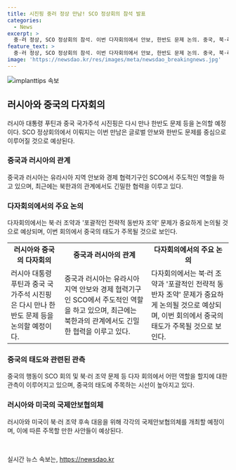 ```yaml
---
title: 시진핑 중러 정상 만남! SCO 정상회의 참석 발표
categories:
  - News
excerpt: >
  중·러 정상, SCO 정상회의 참석. 이번 다자회의에서 안보, 한반도 문제 논의. 중국, 북·러 협력에 미지수 표정. 글로벌 안보 체제 윤곽, 주목. 러시아·미국 국제안보회의 7월로 예정. 북·러 조약 후속 대응 주목. (총 147자)
feature_text: >
  중·러 정상, SCO 정상회의 참석. 이번 다자회의에서 안보, 한반도 문제 논의. 중국, 북·러 협력에 미지수 표정. 글로벌 안보 체제 윤곽, 주목. 러시아·미국 국제안보회의 7월로 예정. 북·러 조약 후속 대응 주목. (총 147자)
image: 'https://newsdao.kr/res/images/meta/newsdao_breakingnews.jpg'
---
```


<p><img src="https://newsdao.kr/res/images/meta/newsdao_breakingnews.jpg" alt="implanttips 속보" /></p>

<h2 data-ke-size="size26">러시아와 중국의 다자회의</h2>

<p data-ke-size="size16">러시아 대통령 푸틴과 중국 국가주석 시진핑은 다시 만나 한반도 문제 등을 논의할 예정이다. SCO 정상회의에서 이뤄지는 이번 만남은 글로벌 안보와 한반도 문제를 중심으로 이루어질 것으로 예상된다.</p>

<h3>중국과 러시아의 관계</h3>

<p data-ke-size="size16">중국과 러시아는 유라시아 지역 안보와 경제 협력기구인 SCO에서 주도적인 역할을 하고 있으며, 최근에는 북한과의 관계에서도 긴밀한 협력을 이루고 있다.</p>

<h3>다자회의에서의 주요 논의</h3>

<p data-ke-size="size16">다자회의에서는 북·러 조약과 '포괄적인 전략적 동반자 조약' 문제가 중요하게 논의될 것으로 예상되며, 이번 회의에서 중국의 태도가 주목될 것으로 보인다.</p>

<table>
    <tr>
        <td style="text-align: center; height: 17px;"><b>러시아와 중국의 다자회의</b></td>
        <td style="text-align: center; height: 17px;"><b>중국과 러시아의 관계</b></td>
        <td style="text-align: center; height: 17px;"><b>다자회의에서의 주요 논의</b></td>
    </tr>
    <tr>
        <td>러시아 대통령 푸틴과 중국 국가주석 시진핑은 다시 만나 한반도 문제 등을 논의할 예정이다.</td>
        <td>중국과 러시아는 유라시아 지역 안보와 경제 협력기구인 SCO에서 주도적인 역할을 하고 있으며, 최근에는 북한과의 관계에서도 긴밀한 협력을 이루고 있다.</td>
        <td>다자회의에서는 북·러 조약과 '포괄적인 전략적 동반자 조약' 문제가 중요하게 논의될 것으로 예상되며, 이번 회의에서 중국의 태도가 주목될 것으로 보인다.</td>
    </tr>
</table>

<h3>중국의 태도와 관련된 관측</h3>

<p data-ke-size="size16">중국의 행동이 SCO 회의 및 북·러 조약 문제 등 다자 회의에서 어떤 역할을 할지에 대한 관측이 이루어지고 있으며, 중국의 태도에 주목하는 시선이 높아지고 있다.</p>

<h3>러시아와 미국의 국제안보협의체</h3>

<p data-ke-size="size16">러시아와 미국이 북·러 조약 후속 대응을 위해 각각의 국제안보협의체를 개최할 예정이며, 이에 따른 주목할 만한 사안들이 예상된다.</p>

<p data-ke-size="size16">&nbsp;</p>
실시간 뉴스 속보는, <a href="https://newsdao.kr" rel="dofollow">https://newsdao.kr</a>


